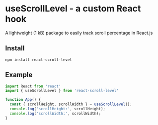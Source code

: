 # useScrollLevel - a custom React hook
A lightweight (1 kB) package to easily track scroll percentage in React.js

## Install
`npm install react-scroll-level`

## Example 
```js
import React from 'react'
import { useScrollLevel } from 'react-scroll-level'

function App() {
  const { scrollHeight, scrollWidth } = useScrollLevel();
  console.log('scrollHeight:', scrollHeight); 
  console.log('scrollWidth:', scrollWidth);
}
```
